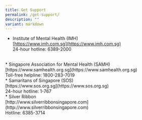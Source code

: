 ```yaml
---
title: Get Support
permalink: /get-support/
description: ""
variant: markdown
---
```

* Institute of Mental Health (IMH)  
[https://www.imh.com.sg](https://www.imh.com.sg)<br>
24-hour hotline: 6389-2000
<br>
*   Singapore Association for Mental Health (SAMH)  
    [https://www.samhealth.org.sg](https://www.samhealth.org.sg)<br>
Toll-free helpline: 1800-283-7019
<br>
* Samaritans of Singapore (SOS)<br>
[https://www.sos.org.sg](https://www.sos.org.sg)<br>
24-hour hotline: 1-767
<br>
* Silver Ribbon<br>
[http://www.silverribbonsingapore.com](http://www.silverribbonsingapore.com)<br>
Hotline: 6385-3714